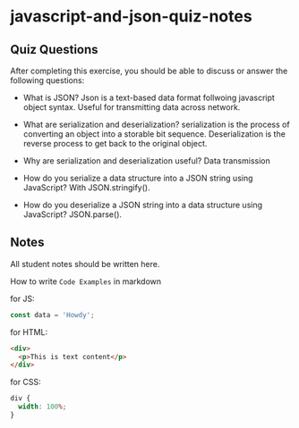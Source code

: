 # javascript-and-json-quiz-notes

## Quiz Questions

After completing this exercise, you should be able to discuss or answer the following questions:

- What is JSON?
  Json is a text-based data format follwoing javascript object syntax. Useful for transmitting data across network.

- What are serialization and deserialization?
  serialization is the process of converting an object into a storable bit sequence. Deserialization is the reverse process to get back to the original object.

- Why are serialization and deserialization useful?
  Data transmission

- How do you serialize a data structure into a JSON string using JavaScript?
  With JSON.stringify().
- How do you deserialize a JSON string into a data structure using JavaScript?
  JSON.parse().

## Notes

All student notes should be written here.

How to write `Code Examples` in markdown

for JS:

```javascript
const data = 'Howdy';
```

for HTML:

```html
<div>
  <p>This is text content</p>
</div>
```

for CSS:

```css
div {
  width: 100%;
}
```
